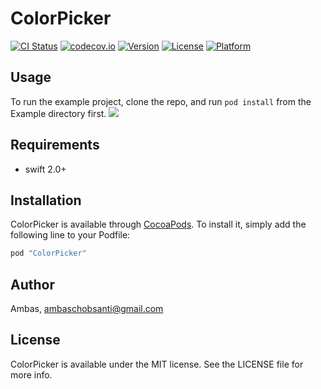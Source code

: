 # ColorPicker

[![CI Status](http://img.shields.io/travis/ambas/ColorPicker.svg?style=flat)](https://travis-ci.org/ambas/ColorPicker)
[![codecov.io](https://codecov.io/github/ambas/ColorPicker/coverage.svg?branch=master)](https://codecov.io/github/ambas/ColorPicker/coverage.svg?branch=master)
[![Version](https://img.shields.io/cocoapods/v/ColorPicker.svg?style=flat)](http://cocoapods.org/pods/ColorPicker)
[![License](https://img.shields.io/cocoapods/l/ColorPicker.svg?style=flat)](http://cocoapods.org/pods/ColorPicker)
[![Platform](https://img.shields.io/cocoapods/p/ColorPicker.svg?style=flat)](http://cocoapods.org/pods/ColorPicker)

## Usage

To run the example project, clone the repo, and run `pod install` from the Example directory first.
![](https://github.com/ambas/ColorPicker/blob/master/sample.gif)

## Requirements
- swift 2.0+

## Installation

ColorPicker is available through [CocoaPods](http://cocoapods.org). To install
it, simply add the following line to your Podfile:

```ruby
pod "ColorPicker"
```

## Author

Ambas, ambaschobsanti@gmail.com

## License

ColorPicker is available under the MIT license. See the LICENSE file for more info.
